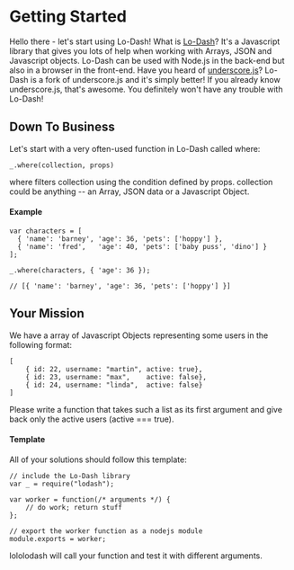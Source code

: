 # Getting Started

Hello there - let's start using Lo-Dash!
What is [Lo-Dash](http://lodash.com/)? It's a Javascript library that gives you
lots of help when working with Arrays, JSON and Javascript objects. Lo-Dash can
be used with Node.js in the back-end but also in a browser in the front-end. Have you
heard of [underscore.js](http://underscorejs.org/)? Lo-Dash is a fork of
underscore.js and it's simply better! If you already know underscore.js,
that's awesome. You definitely won't have any trouble with Lo-Dash!


## Down To Business

Let's start with a very often-used function in Lo-Dash called where:

    _.where(collection, props)

where filters collection using the condition defined by props.
collection could be anything -- an Array, JSON data or a Javascript Object.

#### Example

    var characters = [
      { 'name': 'barney', 'age': 36, 'pets': ['hoppy'] },
      { 'name': 'fred',   'age': 40, 'pets': ['baby puss', 'dino'] }
    ];

    _.where(characters, { 'age': 36 });

    // [{ 'name': 'barney', 'age': 36, 'pets': ['hoppy'] }]

## Your Mission

We have a array of Javascript Objects representing some users in the following format:

    [
        { id: 22, username: "martin", active: true},
        { id: 23, username: "max",    active: false},
        { id: 24, username: "linda",  active: false}
    ]

Please write a function that takes such a list as its first argument and give back only
the active users (active === true).

#### Template

All of your solutions should follow this template:

    // include the Lo-Dash library
    var _ = require("lodash");

    var worker = function(/* arguments */) {
        // do work; return stuff
    };

    // export the worker function as a nodejs module
    module.exports = worker;

lololodash will call your function and test it with different arguments.
